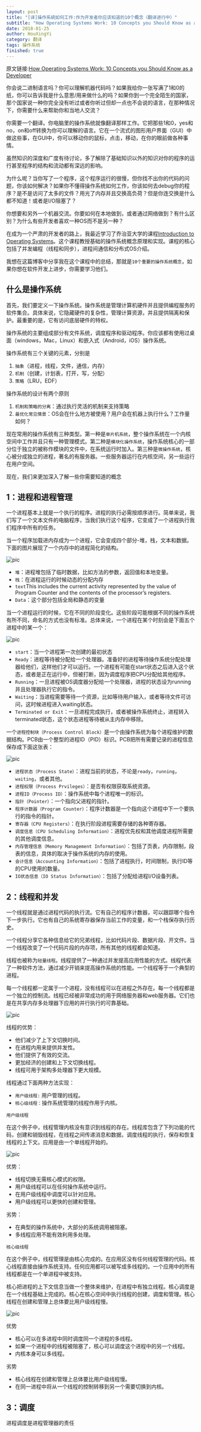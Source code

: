 ```yaml
---
layout: post
title: "[译]操作系統如何工作:作为开发者你应该知道的10个概念（翻译进行中）"
subtitle: "How Operating Systems Work: 10 Concepts you Should Know as a Developer"
date: 2018-01-25
author: HouXingYi
category: 翻译
tags: 操作系统
finished: true
---
```


原文链接:[How Operating Systems Work: 10 Concepts you Should Know as a Developer](https://codeburst.io/how-operating-systems-work-10-concepts-you-should-know-as-a-developer-8d63bb38331f)

你会说二进制语言吗？你可以理解机器代码吗？如果我给你一张写满了1和0的纸，你可以告诉我是什么意思/用来做什么的吗？如果你到一个完全陌生的国家，那个国家说一种你完全没有听过或者你听过但却一点也不会说的语言，在那种情况下，你需要什么来帮助你和当地人交流？

你需要一个翻译。你电脑里的操作系统就像翻译那样工作。它把那些1和0，yes和no，on和off转换为你可以理解的语言。它在一个流式的图形用户界面（GUI）中做这些事，在GUI中，你可以移动你的鼠标，点击，移动，在你的眼前做各种事情。

虽然知识的深度和广度有待讨论，多了解除了基础知识以外的知识对你的程序的运行甚至程序的结构和流动都有深远的影响。

为什么呢？当你写了一个程序，这个程序运行的很慢，但你找不出你的代码的问题，你该如何解决？如果你不懂得操作系统如何工作，你该如何去debug你的程序？是不是访问了太多的文件？用光了内存并且交换高负荷？但是你连交换是什么都不知道！或者是I/O阻塞了？

你想要和另外一个机器交流。你要如何在本地做到，或者通过网络做到？有什么区别？为什么有些开发者喜欢一种OS而不是另一种？

在成为一个严肃的开发者的路上，我最近学习了乔治亚大学的课程[Introduction to Operating Systems](https://cn.udacity.com/course/introduction-to-operating-systems--ud923)。这个课程教授基础的操作系统概念原理和实现。课程的核心包括了并发编程（线程和同步），进程间通信和分布式OS介绍。

我想在这篇博客中分享我在这个课程中的总结，那就是`10个重要的操作系统概念`，如果你想在软件开发上进步，你需要学习他们。

## 什么是操作系统

首先，我们要定义一下操作系统。操作系统是管理计算机硬件并且提供编程服务的软件集合。具体来说，它隐藏硬件的复杂性，管理计算资源，并且提供隔离和保护。最重要的是，它有访问底层硬件的特权。

操作系统的主要组成部分有文件系统，调度程序和驱动程序。你应该都有使用过桌面（windows，Mac，Linux）和嵌入式（Android，iOS）操作系统。

操作系统有三个关键的元素，分别是
1. `抽象`（进程，线程，文件，通信，内存）
2. `机制`（创建，计划表，打开，写，分配）
3. `策略`（LRU，EDF）

操作系统的设计有两个原则
1. `机制和策略的分离`：通过执行灵活的机制来支持策略
2. `最优化常见情景`：OS会在什么地方被使用？用户会在机器上执行什么？工作量如何？

现在常用的操作系统有三种类型。第一种是`单片机系统`，整个操作系统在一个内核空间中工作并且只有一种管理模式。第二种是`模块化操作系统`，操作系统核心的一部分位于独立的被称作模块的文件中，在系统运行时加入。第三种是`微操作系统`，核心被分成独立的进程，著名的有服务器。一些服务器运行在内核空间，另一些运行在用户空间。

现在，我们来更加深入了解一些你需要知道的概念

## 1：进程和进程管理

一个进程基本上就是一个执行的程序。进程的执行必需按顺序进行。简单来说，我们写了一个文本文件的电脑程序，当我们执行这个程序，它变成了一个进程执行我们程序中所有的任务。

当一个程序加载进内存成为一个进程，它会变成四个部分-堆，栈，文本和数据。下面的图片展现了一个内存中的进程简化的结构。

![pic](https://cdn-images-1.medium.com/max/1600/1*pplsGMeRKFcc0IHr1j3YwA.jpeg)

* `堆`：进程堆包括了临时数据，比如方法的参数，返回值和本地变量。
* `栈`：在进程运行的时候动态的分配内存
* `text`This includes the current activity represented by the value of Program Counter and the contents of the processor’s registers.
* `Data`：这个部分包括全局和静态的变量

当一个进程运行的时候，它在不同的阶段变化。这些阶段可能根据不同的操作系统有所不同，命名的方式也没有标准。总体来说，一个进程在某个时刻会是下面五个进程中的某一个：

![pic](https://cdn-images-1.medium.com/max/1600/1*KTbvb5KA501gYqsfv39k6Q.jpeg)

* `start`：当一个进程第一次创建的最初状态
* `Ready`：进程等待被分配给一个处理器。准备好的进程等待操作系统分配处理器给他们，这样他们才可以运行。一个进程有可能在start状态之后进入这个状态，或者是正在运行中，但被打断，因为调度程序把CPU分配给其他程序。
* `Running`：一旦进程被OS调度器分配给一个处理器，进程的状态设为running并且处理器执行它的指令。
* `Waiting`：当进程需要等待一个资源，比如等待用户输入，或者等待文件可访问，这时候进程进入waiting状态。
* `Terminated or Exit`：一旦进程完成执行，或者被操作系统终止，进程转入terminated状态，这个状态进程等待被从主内存中移除。

一个`进程控制块（Process Control Block）`是一个由操作系统为每个进程维护的数据结构。PCB由一个整型的进程ID（PID）标识。PCB把所有需要记录的进程信息保存成下面这张表：

![pic](https://cdn-images-1.medium.com/max/1600/1*iRRLvW9or49SYRAm9HvR0Q.jpeg)

* `进程状态（Process State）`：进程当前的状态，不论是`ready`，`running`，`waiting`，或者其他。
* `进程权限（Process Prvileges）`：是否有权限获取系统资源。
* `进程ID（Process ID）`：操作系统中每个进程唯一的标识。
* `指针（Pointer）`：一个指向父进程的指针。
* `程序计数器（Program Counter）`：程序计数器是一个指向这个进程中下一个要执行的指令的指针。
* `寄存器（CPU Registers）`：在执行阶段进程需要存储的各种寄存器。
* `调度信息（CPU Scheduling Information）`：进程优先权和其他调度进程所需要的其他调度信息。
* `内存管理信息（Memory Management Information）`：包括了页表，内存限制，段表的信息，具体的取决于操作系统的内存的使用。
* `会计信息（Accounting Information）`：包括了进程执行，时间限制，执行ID等的CPU使用的数量。
* `IO状态信息（IO Status Information）`：包括了分配给进程I/O设备列表。

## 2：线程和并发

一个线程就是通过进程代码的执行流。它有自己的程序计数器，可以跟踪哪个指令下一步执行。它也有自己的系统寄存器保存当前工作的变量，和一个栈保存执行历史。

一个线程分享它各种信息给它的兄弟线程，比如代码片段、数据片段、开文件。当一个线程改变了一个代码片段的内存项，所有其他的线程都会知道。

线程也被称为`轻量线程`。线程提供了一种通过并发提高应用性能的方式。线程代表了一种软件方法，通过减少开销来提高操作系统的性能。一个线程等于一个典型的进程。

每一个线程都一定属于一个进程，没有线程可以在进程之外存在。每一个线程都是一个独立的控制流。线程已经被非常成功的用于网络服务器和web服务器。它们也是在共享内存多处理器下应用的并行执行的可靠基础。

![pic](https://cdn-images-1.medium.com/max/800/1*U3WUG21SOB1XPVj3djkZjw.jpeg)

线程的优势：

* 他们减少了上下文切换时间。
* 在进程内用来提供并发性。
* 他们提供了有效的交流。
* 更加经济的创建和上下文切换线程。
* 线程可用于架构多处理器下更大规模。

线程通过下面两种方法实现：

* `用户级线程:` 用户管理的线程。
* `核心级线程：`操作系统管理的线程作用于内核。

`用户级线程`

在这个例子中，线程管理内核没有意识到线程的存在。线程库包含了下列功能的代码，创建和销毁线程，在线程之间传递消息和数据，调度线程的执行，保存和恢复线程的上下文。应用是由一个单线程开始的。

![pic](https://cdn-images-1.medium.com/max/800/1*G_e42CKNsmdNmx3gOKZb1A.png)

优势：

* 线程切换无需核心模式的权限。
* 用户级线程可以在任何操作系统中运行。
* 在用户级线程中调度可以针对应用。
* 用户级线程可以更快的创建和管理。

劣势：

* 在典型的操作系统中，大部分的系统调用被阻塞。
* 多线程应用不能有效利用多处理。

`核心级线程`

在这个例子中，线程管理是由核心完成的。在应用区没有任何线程管理的代码。核心线程直接由操作系统支持。任何应用都可以被写成多线程的。一个应用中的所有线程都是在一个单进程中被支持。

核心把进程的上下文信息当做一个整体来维护，在进程中有独立线程。核心调度是在一个线程基础上完成的。核心在核心空间中执行线程的创建，调度和管理。核心线程在创建和管理上总体要比用户级线程慢。

![pic](https://cdn-images-1.medium.com/max/800/1*I_kV4ApQKtK4Lajh79tDAg.png)

优势

* 核心可以在多进程中同时调度同一个进程的多线程。
* 如果一个进程中的线程被阻塞了，核心可以调度这个进程中的另一个线程。
* 内核本身可以多线程。

劣势

* 核心线程在创建和管理上总体要比用户级线程慢。
* 在同一进程中将从一个线程的控制转移到另一个需要切换到内核。

## 3：调度

进程调度是进程管理器的责任

